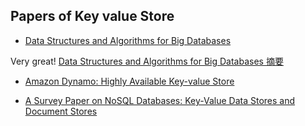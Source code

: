 
## Papers of Key value Store

- [Data Structures and Algorithms for Big Databases](https://people.csail.mit.edu/bradley/BenderKuszmaul-tutorial-xldb12.pdf)

Very great! [Data Structures and Algorithms for Big Databases 摘要](https://dirtysalt.github.io/html/data-structures-and-algorithms-for-big-databases.html)

- [Amazon Dynamo: Highly Available Key-value Store](https://www.allthingsdistributed.com/files/amazon-dynamo-sosp2007.pdf)

- [A Survey Paper on NoSQL Databases: Key-Value Data
Stores and Document Stores](http://www.ijrat.org/downloads/Vol-6/feb-2018/paper%20ID-62201812.pdf)
